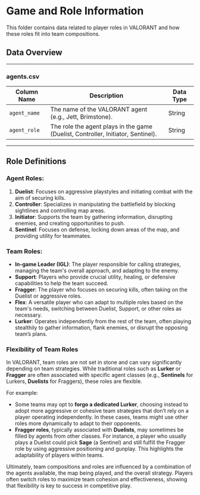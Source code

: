 # Game and Role Information

This folder contains data related to player roles in VALORANT and how these roles fit into team compositions.

## Data Overview
***
### agents.csv 

| Column Name    | Description                                          | Data Type |
|----------------|------------------------------------------------------|-----------|
| `agent_name`   | The name of the VALORANT agent (e.g., Jett, Brimstone). | String    |
| `agent_role`   | The role the agent plays in the game (Duelist, Controller, Initiator, Sentinel). | String    |

***
## Role Definitions

### Agent Roles:
1. **Duelist**: Focuses on aggressive playstyles and initiating combat with the aim of securing kills.
2. **Controller**: Specializes in manipulating the battlefield by blocking sightlines and controlling map areas.
3. **Initiator**: Supports the team by gathering information, disrupting enemies, and creating opportunities to push.
4. **Sentinel**: Focuses on defense, locking down areas of the map, and providing utility for teammates.

### Team Roles:
- **In-game Leader (IGL)**: The player responsible for calling strategies, managing the team's overall approach, and adapting to the enemy.
- **Support**: Players who provide crucial utility, healing, or defensive capabilities to help the team succeed.
- **Fragger**: The player who focuses on securing kills, often taking on the Duelist or aggressive roles.
- **Flex**: A versatile player who can adapt to multiple roles based on the team's needs, switching between Duelist, Support, or other roles as necessary.
- **Lurker**: Operates independently from the rest of the team, often playing stealthily to gather information, flank enemies, or disrupt the opposing team’s plans.

### Flexibility of Team Roles

In VALORANT, team roles are not set in stone and can vary significantly depending on team strategies. While traditional roles such as **Lurker** or **Fragger** are often associated with specific agent classes (e.g., **Sentinels** for Lurkers, **Duelists** for Fraggers), these roles are flexible.

For example:
- Some teams may opt to **forgo a dedicated Lurker**, choosing instead to adopt more aggressive or cohesive team strategies that don’t rely on a player operating independently. In these cases, teams might use other roles more dynamically to adapt to their opponents.
- **Fragger roles**, typically associated with **Duelists**, may sometimes be filled by agents from other classes. For instance, a player who usually plays a Duelist could pick **Sage** (a Sentinel) and still fulfill the Fragger role by using aggressive positioning and gunplay. This highlights the adaptability of players within teams.

Ultimately, team compositions and roles are influenced by a combination of the agents available, the map being played, and the overall strategy. Players often switch roles to maximize team cohesion and effectiveness, showing that flexibility is key to success in competitive play.


